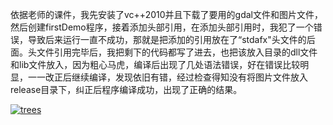 依据老师的课件，我先安装了vc++2010并且下载了要用的gdal文件和图片文件，然后创建firstDemo程序，接着添加头部引用，在添加头部引用时，我犯了一个错误，导致后来运行一直不成功，那就是把添加的引用放在了“stdafx"头文件的后面。头文件引用完毕后，我把剩下的代码都写了进去，也把该放入目录的dll文件和lib文件放入，因为粗心马虎，编译后出现了几处语法错误，好在错误比较明显，一一改正后继续编译，发现依旧有错，经过检查得知没有将图片文件放入release目录下，纠正后程序编译成功，出现了正确的结果。

[![trees](F:\项目指导\软件工程代码\firstDemo\Release\trees.jpg)]()